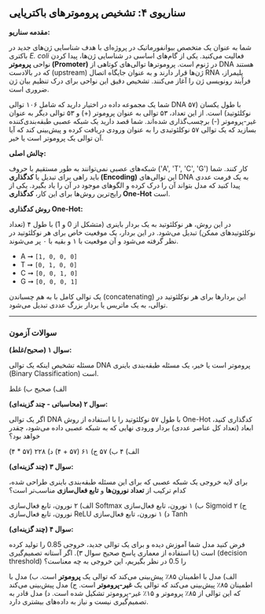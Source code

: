 ## سناریوی ۴: تشخیص پروموترهای باکتریایی

**مقدمه سناریو:**

شما به عنوان یک متخصص بیوانفورماتیک در پروژه‌ای با هدف شناسایی ژن‌های جدید در باکتری _E. coli_ فعالیت می‌کنید. یکی از گام‌های اساسی در شناسایی ژن‌ها، پیدا کردن نواحی **پروموتر (Promoter)** در ژنوم است. پروموترها توالی‌های کوتاهی از DNA هستند که در بالادست (upstream) ژن‌ها قرار دارند و به عنوان جایگاه اتصال RNA پلیمراز، فرآیند رونویسی ژن را آغاز می‌کنند. تشخیص دقیق این نواحی برای درک تنظیم بیان ژن ضروری است.

شما یک مجموعه داده در اختیار دارید که شامل ۱۰۶ توالی DNA با طول یکسان (۵۷ نوکلئوتید) است. از این تعداد، ۵۳ توالی به عنوان پروموتر (+) و ۵۳ توالی دیگر به عنوان غیر-پروموتر (-) برچسب‌گذاری شده‌اند. شما قصد دارید یک شبکه عصبی طبقه‌بندی‌کننده بسازید که یک توالی ۵۷ نوکلئوتیدی را به عنوان ورودی دریافت کرده و پیش‌بینی کند که آیا آن توالی یک پروموتر است یا خیر.

**چالش اصلی:**

شبکه‌های عصبی نمی‌توانند به طور مستقیم با حروف ('A', 'T', 'C', 'G') کار کنند. شما باید راهی برای تبدیل یا **کدگذاری (Encoding)** این توالی‌های DNA به یک فرمت عددی پیدا کنید که مدل بتواند آن را درک کرده و الگوهای موجود در آن را یاد بگیرد. یکی از رایج‌ترین روش‌ها برای این کار، **کدگذاری One-Hot** است.

**روش کدگذاری One-Hot:**

در این روش، هر نوکلئوتید به یک بردار باینری (متشکل از 0 و 1) با طول ۴ (تعداد نوکلئوتیدهای ممکن) تبدیل می‌شود. در این بردار، یک موقعیت خاص برای هر نوکلئوتید در نظر گرفته می‌شود و آن موقعیت با ۱ و بقیه با ۰ پر می‌شوند.

- A ➞ `[1, 0, 0, 0]`
- T ➞ `[0, 1, 0, 0]`
- C ➞ `[0, 0, 1, 0]`
- G ➞ `[0, 0, 0, 1]`

یک توالی کامل با به هم چسباندن (concatenating) این بردارها برای هر نوکلئوتید در توالی، به یک ماتریس یا بردار بزرگ عددی تبدیل می‌شود.

---

### سوالات آزمون

**سوال ۱ (صحیح/غلط):**

مسئله تشخیص اینکه یک توالی DNA پروموتر است یا خیر، یک مسئله طبقه‌بندی باینری (Binary Classification) است.

الف) صحیح
ب) غلط

**سوال ۲ (محاسباتی - چند گزینه‌ای):**

اگر یک توالی DNA با طول ۵۷ نوکلئوتید را با استفاده از روش One-Hot کدگذاری کنید، ابعاد (تعداد کل عناصر عددی) بردار ورودی نهایی که به شبکه عصبی داده می‌شود، چقدر خواهد بود؟

الف) ۴
ب) ۵۷
ج) ۶۱ (۵۷ + ۴)
د) ۲۲۸ (۵۷ \* ۴)

**سوال ۳ (چند گزینه‌ای):**

برای لایه خروجی یک شبکه عصبی که برای این مسئله طبقه‌بندی باینری طراحی شده، کدام ترکیب از **تعداد نورون‌ها** و **تابع فعال‌سازی** مناسب‌تر است؟

الف) ۲ نورون، تابع فعال‌سازی Softmax
ب) ۱ نورون، تابع فعال‌سازی Sigmoid
ج) ۲ نورون، تابع فعال‌سازی ReLU
د) ۱ نورون، تابع فعال‌سازی Tanh

**سوال ۴ (چند گزینه‌ای):**

فرض کنید مدل شما آموزش دیده و برای یک توالی جدید، خروجی 0.85 را تولید کرده است (با استفاده از معماری پاسخ صحیح سوال ۳). اگر آستانه تصمیم‌گیری (decision threshold) را 0.5 در نظر بگیریم، این خروجی به چه معناست؟

الف) مدل با اطمینان ۸۵٪ پیش‌بینی می‌کند که توالی یک **پروموتر** است.
ب) مدل با اطمینان ۸۵٪ پیش‌بینی می‌کند که توالی یک **غیر-پروموتر** است.
ج) مدل پیش‌بینی می‌کند که این توالی از ۸۵٪ پروموتر و ۱۵٪ غیر-پروموتر تشکیل شده است.
د) مدل قادر به تصمیم‌گیری نیست و نیاز به داده‌های بیشتری دارد.
